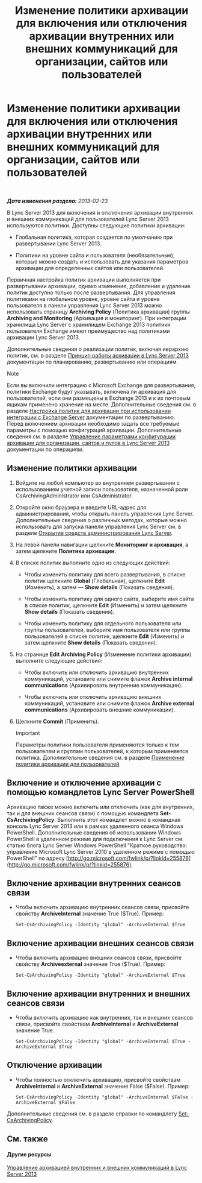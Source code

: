 ﻿---
title: Изменение политики архивации для включения или отключения архивации внутренних или внешних коммуникаций для организации, сайтов или пользователей
TOCTitle: Изменение политики архивации для включения или отключения архивации внутренних или внешних коммуникаций для организации, сайтов или пользователей
ms:assetid: b85dc3fb-8ebd-4e3c-ac90-fc79270ac867
ms:mtpsurl: https://technet.microsoft.com/ru-ru/library/Gg182576(v=OCS.15)
ms:contentKeyID: 49310974
ms.date: 05/19/2016
mtps_version: v=OCS.15
ms.translationtype: HT
---

# Изменение политики архивации для включения или отключения архивации внутренних или внешних коммуникаций для организации, сайтов или пользователей

 

_**Дата изменения раздела:** 2013-02-23_

В Lync Server 2013 для включения и отключения архивации внутренних и внешних коммуникаций для пользователей Lync Server 2013 используются политики. Доступны следующие политики архивации:

  - Глобальная политика, которая создается по умолчанию при развертывании Lync Server 2013.

  - Политики на уровне сайта и пользователя (необязательные), которые можно создать и использовать для указания параметров архивации для определенных сайтов или пользователей.

Первичная настройка политик архивации выполняется при развертывании архивации, однако изменение, добавление и удаление политик доступно только после развертывания. Для управления политиками на глобальном уровне, уровне сайта и уровне пользователя в панели управления Lync Server 2013 можно использовать страницу **Archiving Policy** (Политика архивации) группы **Archiving and Monitoring** (Архивация и мониторинг). При интеграции хранилища Lync Server с хранилищем Exchange 2013 политики пользователя Exchange имеют преимущество над политиками архивации Lync Server 2013.

Дополнительные сведения о реализации политик, включая иерархию политик, см. в разделе [Принцип работы архивации в Lync Server 2013](lync-server-2013-how-archiving-works.md) документации по планированию, развертыванию или операциям.

> [!NOTE]  
> Если вы включили интеграцию с Microsoft Exchange для развертывания, политики Exchange будут указывать, включена ли архивация для пользователей, если они размещены в Exchange 2013 и к их почтовым ящикам применено хранение на месте. Дополнительные сведения см. в разделе <a href="lync-server-2013-setting-up-policies-for-archiving-when-using-exchange-server-integration.md">Настройка политик для архивации при использовании интеграции с Exchange Server</a> документации по развертыванию.<br />Перед включением архивации необходимо задать все требуемые параметры с помощью конфигураций архивации. Дополнительные сведения см. в разделе <a href="lync-server-2013-managing-archiving-configuration-options-for-your-organization-sites-and-pools.md">Управление параметрами конфигурации архивации для организации, сайтов и пулов в Lync Server 2013</a> документации по операциям.

## Изменение политики архивации

1.  Войдите на любой компьютер во внутреннем развертывании с использованием учетной записи пользователя, назначенной роли CsArchivingAdministrator или CsAdministrator.

2.  Откройте окно браузера и введите URL-адрес для администрирования, чтобы открыть панель управления Lync Server. Дополнительные сведения о различных методах, которые можно использовать для запуска панели управления Lync Server см. в разделе [Открытие средств администрирования Lync Server](lync-server-2013-open-lync-server-administrative-tools.md).

3.  На левой панели навигации щелкните **Мониторинг и архивация**, а затем щелкните **Политика архивации**.

4.  В списке политик выполните одно из следующих действий:
    
      - Чтобы изменить политику для всего развертывания, в списке политик щелкните **Global** (Глобальная), щелкните **Edit** (Изменить), а затем — **Show details** (Показать сведения).
    
      - Чтобы изменить политику для одного сайта, выберите имя сайта в списке политик, щелкните **Edit** (Изменить) и затем щелкните **Show details** (Показать сведения).
    
      - Чтобы изменить политику для отдельного пользователя или группы пользователей, выберите имя пользователя или группы пользователей в списке политик, щелкните **Edit** (Изменить) и затем щелкните **Show details** (Показать сведения).

5.  На странице **Edit Archiving Policy** (Изменение политики архивации) выполните следующие действия:
    
      - Чтобы включить или отключить архивацию внутренних коммуникаций, установите или снимите флажок **Archive internal communications** (Архивировать внутренние коммуникации).
    
      - Чтобы включить или отключить архивацию внешних коммуникаций, установите или снимите флажок **Archive external communications** (Архивировать внешние коммуникации).

6.  Щелкните **Commit** (Применить).
    
    > [!IMPORTANT]  
    > Параметры политики пользователя применяются только к тем пользователям и группам пользователей, к которым применяется политика. Дополнительные сведения см. в разделе <a href="lync-server-2013-applying-an-archiving-policy-to-users.md">Применение политики архивации для пользователей</a>

## Включение и отключение архивации с помощью командлетов Lync Server PowerShell

Архивацию также можно включить или отключить (как для внутренних, так и для внешних сеансов связи) с помощью командлета **Set-CsArchivingPolicy**. Выполнить этот командлет можно в командная консоль Lync Server 2013 или в рамках удаленного сеанса Windows PowerShell. Дополнительные сведения об использовании Windows PowerShell в удаленном режиме для подключения к Lync Server см. статью блога Lync Server Windows PowerShell "Краткое руководство: управление Microsoft Lync Server 2010 в удаленном режиме с помощью PowerShell" по адресу [http://go.microsoft.com/fwlink/p/?linkId=255876](http://go.microsoft.com/fwlink/p/?linkid=255876).

## Включение архивации внутренних сеансов связи

  - Чтобы включить архивацию внутренних сеансов связи, присвойте свойству **ArchiveInternal** значение True ($True). Пример:
    
        Set-CsArchivingPolicy -Identity "global" -ArchiveInternal $True

## Включение архивации внешних сеансов связи

  - Чтобы включить архивацию внешних сеансов связи, присвойте свойству **Archiveexternal** значение True ($True). Пример:
    
        Set-CsArchivingPolicy -Identity "global" -ArchiveExternal $True

## Включение архивации внутренних и внешних сеансов связи

  - Чтобы включить архивацию как внутренних, так и внешних сеансов связи, присвойте свойствам **ArchiveInternal** и **ArchiveExternal** значение True.
    
        Set-CsArchivingPolicy -Identity "global" -ArchiveInternal $True -ArchiveExternal $True

## Отключение архивации

  - Чтобы полностью отключить архивацию, присвойте свойствам **ArchiveInternal** и **ArchiveExternal** значение False ($False). Пример:
    
        Set-CsArchivingPolicy -Identity "global" -ArchiveInternal $False -ArchiveExternal $False

Дополнительные сведения см. в разделе справки по командлету [Set-CsArchivingPolicy](https://docs.microsoft.com/en-us/powershell/module/skype/Set-CsArchivingPolicy).

## См. также

#### Другие ресурсы

[Управление архивацией внутренних и внешних коммуникаций в Lync Server 2013](lync-server-2013-managing-the-archiving-of-internal-and-external-communications.md)

